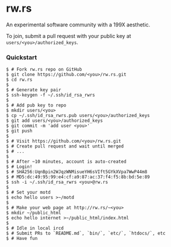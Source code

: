 # rw.rs

An experimental software community with a 199X aesthetic.

To join, submit a pull request with your public key at `users/<you>/authorized_keys`.

### Quickstart

    $ # Fork rw.rs repo on GitHub
    $ git clone https://github.com/<you>/rw.rs.git
    $ cd rw.rs
    $
    $ # Generate key pair
    $ ssh-keygen -f ~/.ssh/id_rsa_rwrs
    $
    $ # Add pub key to repo
    $ mkdir users/<you>
    $ cp ~/.ssh/id_rsa_rwrs.pub users/<you>/authorized_keys
    $ git add users/<you>/authorized_keys
    $ git commit -m 'add user <you>'
    $ git push
    $
    $ # Visit https://github.com/<you>/rw.rs.git
    $ # Create pull request and wait until merged
    $ # ...
    $
    $ # After ~10 minutes, account is auto-created
    $ # Login!
    $ # SHA256:UqnBpin2WJqzWNMisueYH6sVIft5GYkXVpa7WwP44m8
    $ # MD5:dc:49:95:99:e4:cf:a9:87:ac:37:f4:f5:8b:bd:5e:89
    $ ssh -i ~/.ssh/id_rsa_rwrs <you>@rw.rs
    $
    $ # Set your motd
    $ echo hello users >~/motd
    $
    $ # Make your web page at http://rw.rs/~<you>
    $ mkdir ~/public_html
    $ echo hello internet >~/public_html/index.html
    $
    $ # Idle in local ircd
    $ # Submit PRs to `README.md`, `bin/`, `etc/`, `htdocs/`, etc
    $ # Have fun
